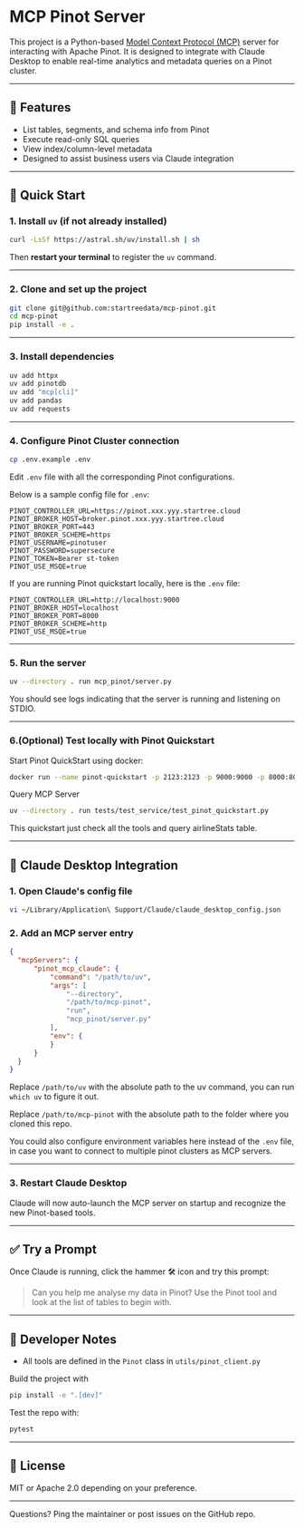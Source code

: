 # MCP Pinot Server

This project is a Python-based [Model Context Protocol (MCP)](https://github.com/anthropic-ai/mcp) server for interacting with Apache Pinot. It is designed to integrate with Claude Desktop to enable real-time analytics and metadata queries on a Pinot cluster.

---

## 🧩 Features
- List tables, segments, and schema info from Pinot
- Execute read-only SQL queries
- View index/column-level metadata
- Designed to assist business users via Claude integration

---

## 🚀 Quick Start

### 1. Install `uv` (if not already installed)

```bash
curl -LsSf https://astral.sh/uv/install.sh | sh
```
Then **restart your terminal** to register the `uv` command.

---

### 2. Clone and set up the project

```bash
git clone git@github.com:startreedata/mcp-pinot.git
cd mcp-pinot
pip install -e .
```

---

### 3. Install dependencies

```bash
uv add httpx
uv add pinotdb
uv add "mcp[cli]"
uv add pandas
uv add requests
```

---

### 4. Configure Pinot Cluster connection

```bash
cp .env.example .env
```
Edit `.env` file with all the corresponding Pinot configurations.

Below is a sample config file for `.env`:

```
PINOT_CONTROLLER_URL=https://pinot.xxx.yyy.startree.cloud
PINOT_BROKER_HOST=broker.pinot.xxx.yyy.startree.cloud
PINOT_BROKER_PORT=443
PINOT_BROKER_SCHEME=https
PINOT_USERNAME=pinotuser
PINOT_PASSWORD=supersecure
PINOT_TOKEN=Bearer st-token
PINOT_USE_MSQE=true
```

If you are running Pinot quickstart locally, here is the `.env` file:

```
PINOT_CONTROLLER_URL=http://localhost:9000
PINOT_BROKER_HOST=localhost
PINOT_BROKER_PORT=8000
PINOT_BROKER_SCHEME=http
PINOT_USE_MSQE=true
```

---

### 5. Run the server

```bash
uv --directory . run mcp_pinot/server.py
```

You should see logs indicating that the server is running and listening on STDIO.

---

### 6.(Optional) Test locally with Pinot Quickstart

Start Pinot QuickStart using docker:

```bash
docker run --name pinot-quickstart -p 2123:2123 -p 9000:9000 -p 8000:8000 -d apachepinot/pinot:latest QuickStart -type batch
```

Query MCP Server

```bash
uv --directory . run tests/test_service/test_pinot_quickstart.py
```

This quickstart just check all the tools and query airlineStats table.

---

## 🧠 Claude Desktop Integration

### 1. Open Claude's config file
```bash
vi ~/Library/Application\ Support/Claude/claude_desktop_config.json
```

### 2. Add an MCP server entry
```json
{
  "mcpServers": {
      "pinot_mcp_claude": {
          "command": "/path/to/uv",
          "args": [
              "--directory",
              "/path/to/mcp-pinot",
              "run",
              "mcp_pinot/server.py"
          ],
          "env": {
          }
      }
  }
}

```
Replace `/path/to/uv` with the absolute path to the uv command, you can run `which uv` to figure it out.

Replace `/path/to/mcp-pinot` with the absolute path to the folder where you cloned this repo.

You could also configure environment variables here instead of the `.env` file, in case you want to connect to multiple pinot clusters as MCP servers.

---

### 3. Restart Claude Desktop

Claude will now auto-launch the MCP server on startup and recognize the new Pinot-based tools.

---

## ✅ Try a Prompt
Once Claude is running, click the hammer 🛠️ icon and try this prompt:

> Can you help me analyse my data in Pinot? Use the Pinot tool and look at the list of tables to begin with.

---

## 🧪 Developer Notes
- All tools are defined in the `Pinot` class in `utils/pinot_client.py`

Build the project with

```bash
pip install -e ".[dev]"
```

Test the repo with:

```bash
pytest
```

---

## 📜 License
MIT or Apache 2.0 depending on your preference.

---

Questions? Ping the maintainer or post issues on the GitHub repo.

